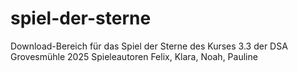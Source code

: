 # spiel-der-sterne
Download-Bereich für das Spiel der Sterne des Kurses 3.3 der DSA Grovesmühle 2025
Spieleautoren Felix, Klara, Noah, Pauline
